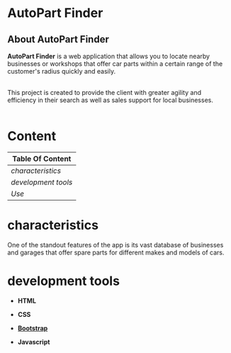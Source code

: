# AutoPart Finder

## About AutoPart Finder

**AutoPart Finder** is a web application that allows you to locate nearby businesses or workshops that offer car parts within a certain range of the customer's radius quickly and easily.
</br>
</br>

This project is created to provide the client with greater agility and efficiency in their search as well as sales support for local businesses.
</br>
</br>


# Content

| **Table Of Content**             | 
|-------------------------------  |
| *characteristics*               | 
| *development tools*    | 
| *Use*                           |



# characteristics
One of the standout features of the app is its vast database of businesses and garages that offer spare parts for different makes and models of cars.



# development tools

* **HTML**

* **CSS**

* **[Bootstrap](https://getbootstrap.com/)**

* **Javascript**

